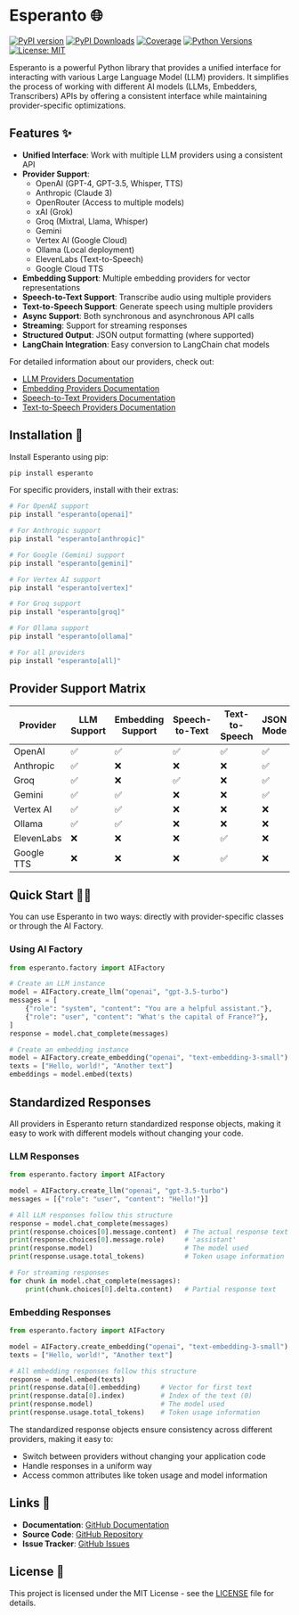 # Esperanto 🌐

[![PyPI version](https://badge.fury.io/py/esperanto.svg)](https://badge.fury.io/py/esperanto)
[![PyPI Downloads](https://img.shields.io/pypi/dm/esperanto)](https://pypi.org/project/esperanto/)
[![Coverage](https://img.shields.io/badge/coverage-87%25-brightgreen)](https://github.com/lfnovo/esperanto)
[![Python Versions](https://img.shields.io/pypi/pyversions/esperanto)](https://pypi.org/project/esperanto/)
[![License: MIT](https://img.shields.io/badge/License-MIT-yellow.svg)](https://opensource.org/licenses/MIT)

Esperanto is a powerful Python library that provides a unified interface for interacting with various Large Language Model (LLM) providers. It simplifies the process of working with different AI models (LLMs, Embedders, Transcribers) APIs by offering a consistent interface while maintaining provider-specific optimizations.

## Features ✨

- **Unified Interface**: Work with multiple LLM providers using a consistent API
- **Provider Support**:
  - OpenAI (GPT-4, GPT-3.5, Whisper, TTS)
  - Anthropic (Claude 3)
  - OpenRouter (Access to multiple models)
  - xAI (Grok)
  - Groq (Mixtral, Llama, Whisper)
  - Gemini
  - Vertex AI (Google Cloud)
  - Ollama (Local deployment)
  - ElevenLabs (Text-to-Speech)
  - Google Cloud TTS
- **Embedding Support**: Multiple embedding providers for vector representations
- **Speech-to-Text Support**: Transcribe audio using multiple providers
- **Text-to-Speech Support**: Generate speech using multiple providers
- **Async Support**: Both synchronous and asynchronous API calls
- **Streaming**: Support for streaming responses
- **Structured Output**: JSON output formatting (where supported)
- **LangChain Integration**: Easy conversion to LangChain chat models

For detailed information about our providers, check out:
- [LLM Providers Documentation](https://github.com/lfnovo/esperanto/blob/main/docs/llm.md)
- [Embedding Providers Documentation](https://github.com/lfnovo/esperanto/blob/main/docs/embedding.md)
- [Speech-to-Text Providers Documentation](https://github.com/lfnovo/esperanto/blob/main/docs/speech_to_text.md)
- [Text-to-Speech Providers Documentation](https://github.com/lfnovo/esperanto/blob/main/docs/text_to_speech.md)

## Installation 🚀

Install Esperanto using pip:

```bash
pip install esperanto
```

For specific providers, install with their extras:

```bash
# For OpenAI support
pip install "esperanto[openai]"

# For Anthropic support
pip install "esperanto[anthropic]"

# For Google (Gemini) support
pip install "esperanto[gemini]"

# For Vertex AI support
pip install "esperanto[vertex]"

# For Groq support
pip install "esperanto[groq]"

# For Ollama support
pip install "esperanto[ollama]"

# For all providers
pip install "esperanto[all]"
```

## Provider Support Matrix

| Provider    | LLM Support | Embedding Support | Speech-to-Text | Text-to-Speech | JSON Mode |
|------------|-------------|------------------|----------------|----------------|-----------|
| OpenAI     | ✅          | ✅               | ✅             | ✅             | ✅        |
| Anthropic  | ✅          | ❌               | ❌             | ❌             | ✅        |
| Groq       | ✅          | ❌               | ✅             | ❌             | ✅        |
| Gemini     | ✅          | ✅               | ❌             | ❌             | ✅        |
| Vertex AI  | ✅          | ✅               | ❌             | ❌             | ❌        |
| Ollama     | ✅          | ✅               | ❌             | ❌             | ❌        |
| ElevenLabs | ❌          | ❌               | ❌             | ✅             | ❌        |
| Google TTS | ❌          | ❌               | ❌             | ✅             | ❌        |

## Quick Start 🏃‍♂️

You can use Esperanto in two ways: directly with provider-specific classes or through the AI Factory.

### Using AI Factory

```python
from esperanto.factory import AIFactory

# Create an LLM instance
model = AIFactory.create_llm("openai", "gpt-3.5-turbo")
messages = [
    {"role": "system", "content": "You are a helpful assistant."},
    {"role": "user", "content": "What's the capital of France?"},
]
response = model.chat_complete(messages)

# Create an embedding instance
model = AIFactory.create_embedding("openai", "text-embedding-3-small")
texts = ["Hello, world!", "Another text"]
embeddings = model.embed(texts)
```

## Standardized Responses

All providers in Esperanto return standardized response objects, making it easy to work with different models without changing your code.

### LLM Responses

```python
from esperanto.factory import AIFactory

model = AIFactory.create_llm("openai", "gpt-3.5-turbo")
messages = [{"role": "user", "content": "Hello!"}]

# All LLM responses follow this structure
response = model.chat_complete(messages)
print(response.choices[0].message.content)  # The actual response text
print(response.choices[0].message.role)     # 'assistant'
print(response.model)                       # The model used
print(response.usage.total_tokens)          # Token usage information

# For streaming responses
for chunk in model.chat_complete(messages):
    print(chunk.choices[0].delta.content)   # Partial response text
```

### Embedding Responses

```python
from esperanto.factory import AIFactory

model = AIFactory.create_embedding("openai", "text-embedding-3-small")
texts = ["Hello, world!", "Another text"]

# All embedding responses follow this structure
response = model.embed(texts)
print(response.data[0].embedding)     # Vector for first text
print(response.data[0].index)         # Index of the text (0)
print(response.model)                 # The model used
print(response.usage.total_tokens)    # Token usage information
```

The standardized response objects ensure consistency across different providers, making it easy to:
- Switch between providers without changing your application code
- Handle responses in a uniform way
- Access common attributes like token usage and model information

## Links 🔗

- **Documentation**: [GitHub Documentation](https://github.com/lfnovo/esperanto#readme)
- **Source Code**: [GitHub Repository](https://github.com/lfnovo/esperanto)
- **Issue Tracker**: [GitHub Issues](https://github.com/lfnovo/esperanto/issues)

## License 📄

This project is licensed under the MIT License - see the [LICENSE](https://github.com/lfnovo/esperanto/blob/main/LICENSE) file for details.
